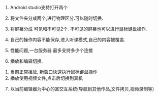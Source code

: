 1. Android studio支持打开两个
2. 将文件夹分成两个,进行物理区分.可以随时切换.
3. 将屏幕分成 可见和不可见2个. 不可见的屏幕也可以进行鼠标键盘操作.
4. 自己的操作内容不能保存,进入听课模式,自己的内容被覆盖.
5. 性能问题,一台服务器 最多支持多少个连接

6. 播放和编辑切换.
1) 当前正常播放, 新窗口快速执行鼠标键盘操作
2) 播放使用视频文件,点击后切换到真机

7. 以当前编辑器为中心的富交互系统(导航到其他作品,文件拷贝,视频录制等)